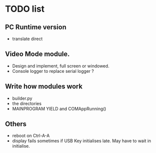 # TODO list

## PC Runtime version

- translate direct

## Video Mode module.
- Design and implement, full screen or windowed.
- Console logger to replace serial logger ?

## Write how modules work
- builder.py
- the directories
- MAINPROGRAM YIELD and COMAppRunning()

## Others
- reboot on Ctrl-A-A
- display fails sometimes if USB Key initialises late. May have to wait in initialise.
